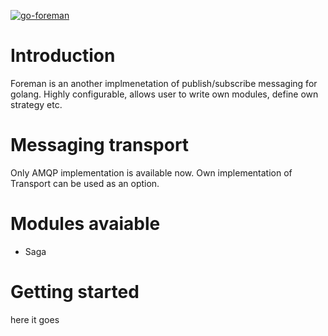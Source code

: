 [![go-foreman](https://circleci.com/gh/go-foreman/foreman.svg?style=shield)](https://app.circleci.com/pipelines/github/go-foreman)

<h1 id="introduction">Introduction</h1>
<p>Foreman is an another implmenetation of publish/subscribe messaging for golang. Highly configurable, allows user to write own modules, define own strategy etc.</p>
<h1 id="messaging-transport">Messaging transport</h1>
<p>Only AMQP implementation is available now.  Own implementation of Transport can be used as an option.</p>
<h1 id="modules-avaiable">Modules avaiable</h1>
<ul>
<li>Saga</li>
</ul>
<h1 id="getting-started">Getting started</h1>
<p>here it goes</p>

